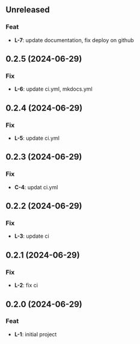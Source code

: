 ## Unreleased

### Feat

- **L-7**: update documentation, fix deploy on github

## 0.2.5 (2024-06-29)

### Fix

- **L-6**: update ci.yml, mkdocs.yml

## 0.2.4 (2024-06-29)

### Fix

- **L-5**: update ci.yml

## 0.2.3 (2024-06-29)

### Fix

- **C-4**: updat ci.yml

## 0.2.2 (2024-06-29)

### Fix

- **L-3**: update ci

## 0.2.1 (2024-06-29)

### Fix

- **L-2**: fix ci

## 0.2.0 (2024-06-29)

### Feat

- **L-1**: initial project
